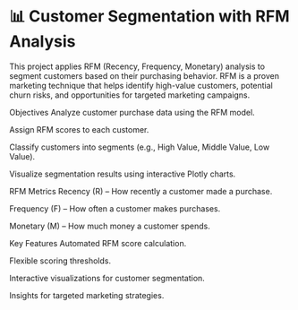 # 📊 Customer Segmentation with RFM Analysis
This project applies RFM (Recency, Frequency, Monetary) analysis to segment customers based on their purchasing behavior.
RFM is a proven marketing technique that helps identify high-value customers, potential churn risks, and opportunities for targeted marketing campaigns.

Objectives
Analyze customer purchase data using the RFM model.

Assign RFM scores to each customer.

Classify customers into segments (e.g., High Value, Middle Value, Low Value).

Visualize segmentation results using interactive Plotly charts.

RFM Metrics
Recency (R) – How recently a customer made a purchase.

Frequency (F) – How often a customer makes purchases.

Monetary (M) – How much money a customer spends.

Key Features
Automated RFM score calculation.

Flexible scoring thresholds.

Interactive visualizations for customer segmentation.

Insights for targeted marketing strategies.



